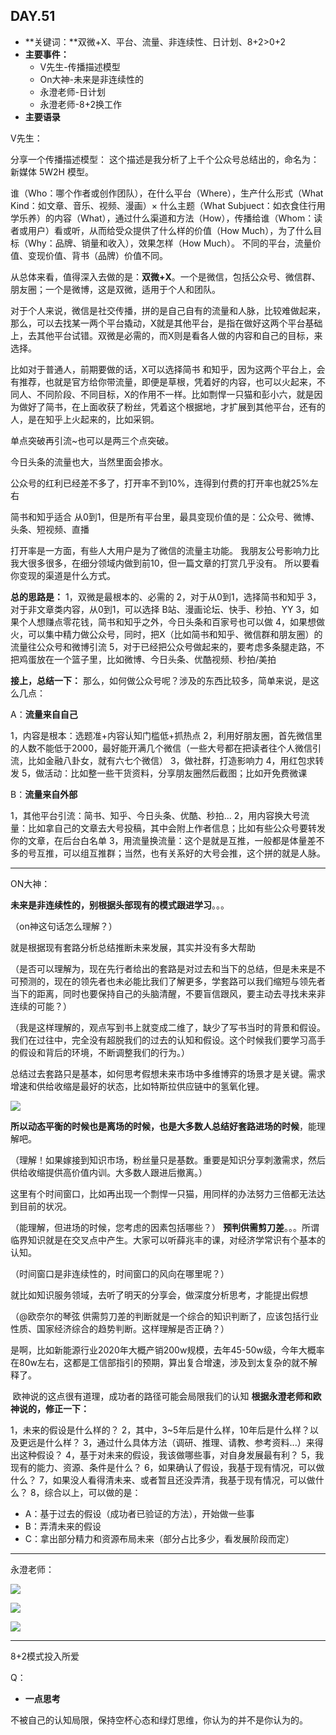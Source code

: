   ## DAY.51
+ **关键词：**双微+X、平台、流量、非连续性、日计划、8+2>0+2
+ **主要事件：**
    + V先生-传播描述模型
    + On大神-未来是非连续性的
    + 永澄老师-日计划
    + 永澄老师-8+2换工作
+ **主要语录**

V先生：

分享一个传播描述模型：
这个描述是我分析了上千个公众号总结出的，命名为：新媒体 5W2H 模型。

谁（Who：哪个作者或创作团队），在什么平台（Where），生产什么形式（What Kind：如文章、音乐、视频、漫画）× 什么主题（What Subjuect：如衣食住行用学乐养）的内容（What），通过什么渠道和方法（How），传播给谁（Whom：读者或用户）看或听，从而给受众提供了什么样的价值（How Much），为了什么目标（Why：品牌、销量和收入），效果怎样（How Much）。
不同的平台，流量价值、变现价值、背书（品牌）价值不同。

从总体来看，值得深入去做的是：**双微+X**。一个是微信，包括公众号、微信群、朋友圈；一个是微博，这是双微，适用于个人和团队。

对于个人来说，微信是社交传播，拼的是自己自有的流量和人脉，比较难做起来，那么，可以去找某一两个平台撬动，X就是其他平台，是指在做好这两个平台基础上，去其他平台试错。双微是必需的，而X则是看各人做的内容和自己的目标，来选择。

比如对于普通人，前期要做的话，X可以选择简书 和知乎，因为这两个平台上，会有推荐，也就是官方给你带流量，即便是草根，凭着好的内容，也可以火起来，不同人、不同阶段、不同目标，X的作用不一样。比如剽悍一只猫和彭小六，就是因为做好了简书，在上面收获了粉丝，凭着这个根据地，才扩展到其他平台，还有的人，是在知乎上火起来的，比如采铜。

单点突破再引流~也可以是两三个点突破。

今日头条的流量也大，当然里面会掺水。

公众号的红利已经差不多了，打开率不到10%，连得到付费的打开率也就25%左右

简书和知乎适合 从0到1，但是所有平台里，最具变现价值的是：公众号、微博、头条、短视频、直播

打开率是一方面，有些人大用户是为了微信的流量主功能。
我朋友公号影响力比我大很多很多，在细分领域内做到前10，但一篇文章的打赏几乎没有。
所以要看你变现的渠道是什么方式。

**总的思路是：**
1，双微是最根本的、必需的
2，对于从0到1，选择简书和知乎
3，对于非文章类内容，从0到1，可以选择 B站、漫画论坛、快手、秒拍、YY
3，如果个人想赚点零花钱，简书和知乎之外，今日头条和百家号也可以做
4，如果想做火，可以集中精力做公众号，同时，把X（比如简书和知乎、微信群和朋友圈）的流量往公众号和微博引流
5，对于已经把公众号做起来的，要考虑多条腿走路，不把鸡蛋放在一个篮子里，比如微博、今日头条、优酷视频、秒拍/美拍


**接上，总结一下：**
那么，如何做公众号呢？涉及的东西比较多，简单来说，是这么几点：

A：**流量来自自己**

1，内容是根本：选题准+内容认知门槛低+抓热点
2，利用好朋友圈，首先微信里的人数不能低于2000，最好能开满几个微信（一些大号都在把读者往个人微信引流，比如金融八卦女，就有六七个微信）
3，做社群，打造影响力
4，用红包求转发
5，做活动：比如整一些干货资料，分享朋友圈然后截图；比如开免费微课

B：**流量来自外部**

1，其他平台引流：简书、知乎、今日头条、优酷、秒拍...
2，用内容换大号流量：比如拿自己的文章去大号投稿，其中会附上作者信息；比如有些公众号要转发你的文章，在后台白名单
3，用流量换流量：这个是就是互推，一般都是体量差不多的号互推，可以组互推群；当然，也有关系好的大号会推，这个拼的就是人脉。

------------

ON大神：

**未来是非连续性的，别根据头部现有的模式跟进学习**。。。

（on神这句话怎么理解？）

就是根据现有套路分析总结推断未来发展，其实并没有多大帮助

（是否可以理解为，现在先行者给出的套路是对过去和当下的总结，但是未来是不可预测的，现在的领先者也未必能比我们了解更多，学套路可以我们缩短与领先者当下的距离，同时也要保持自己的头脑清醒，不要盲信跟风，要主动去寻找未来非连续的可能？）

（我是这样理解的，观点写到书上就变成二维了，缺少了写书当时的背景和假设。我们在过往中，完全没有超脱我们的过去的认知和假设。这个时候我们要学习高手的假设和背后的环境，不断调整我们的行为。）

总结过去套路只是基本，如何思考假想未来市场中多维博弈的场景才是关键。需求增速和供给收缩是最好的状态，比如特斯拉供应链中的氢氧化锂。


![](./_image/4677e0ec36545abc7fdb8e286efe374.png)

**所以动态平衡的时候也是离场的时候，也是大多数人总结好套路进场的时候**，能理解吧。

（理解！如果嫁接到知识市场，粉丝量只是基数。重要是知识分享刺激需求，然后供给收缩提供高价值内训。大多数人跟进后撤离。）

这里有个时间窗口，比如再出现一个剽悍一只猫，用同样的办法努力三倍都无法达到目前的状况。

（能理解，但进场的时候，您考虑的因素包括哪些？）
**预判供需剪刀差**。。。所谓临界知识就是在交叉点中产生。大家可以听薛兆丰的课，对经济学常识有个基本的认知。

（时间窗口是非连续性的，时间窗口的风向在哪里呢？）

就比如知识服务领域，去听了明天的分享会，做深度分析思考，才能提出假想

（@欧奈尔的琴弦 供需剪刀差的判断就是一个综合的知识判断了，应该包括行业性质、国家经济综合的趋势判断。这样理解是否正确？）

是啊，比如新能源行业2020年大概产销200w规模，去年45-50w级，今年大概率在80w左右，这都是工信部指引的预期，算出复合增速，涉及到太复杂的就不解释了。

 欧神说的这点很有道理，成功者的路径可能会局限我们的认知
**根据永澄老师和欧神说的，修正一下：**

1，未来的假设是什么样的？
2，其中，3~5年后是什么样，10年后是什么样？以及更远是什么样？
3，通过什么具体方法（调研、推理、请教、参考资料...）来得出这种假设？
4，基于对未来的假设，我该做哪些事，对自身发展最有利？
5，我现有的能力、资源、条件是什么？
6，如果确认了假设，我基于现有情况，可以做什么？
7，如果没人看得清未来、或者暂且还没弄清，我基于现有情况，可以做什么？
8，综合以上，可以做的是：
- A：基于过去的假设（成功者已验证的方法），开始做一些事
- B：弄清未来的假设
- C：拿出部分精力和资源布局未来（部分占比多少，看发展阶段而定）

--------

永澄老师：


![](./_image/371253819592575206.png)



![](./_image/175417455507520378.png)

![](./_image/536307682827244910.png)
- - - - -------

8+2模式投入所爱

Q：


+ **一点思考**

不被自己的认知局限，保持空杯心态和绿灯思维，你认为的并不是你认为的。